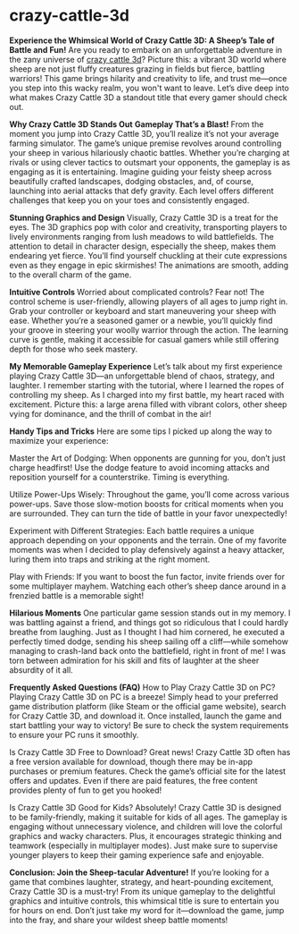 # crazy-cattle-3d
**Experience the Whimsical World of Crazy Cattle 3D: A Sheep’s Tale of Battle and Fun!**
Are you ready to embark on an unforgettable adventure in the zany universe of [crazy cattle 3d](https://crazycattle3dfree.com)? Picture this: a vibrant 3D world where sheep are not just fluffy creatures grazing in fields but fierce, battling warriors! This game brings hilarity and creativity to life, and trust me—once you step into this wacky realm, you won't want to leave. Let’s dive deep into what makes Crazy Cattle 3D a standout title that every gamer should check out.

**Why Crazy Cattle 3D Stands Out**
**Gameplay That’s a Blast!**
From the moment you jump into Crazy Cattle 3D, you’ll realize it’s not your average farming simulator. The game’s unique premise revolves around controlling your sheep in various hilariously chaotic battles. Whether you’re charging at rivals or using clever tactics to outsmart your opponents, the gameplay is as engaging as it is entertaining. Imagine guiding your feisty sheep across beautifully crafted landscapes, dodging obstacles, and, of course, launching into aerial attacks that defy gravity. Each level offers different challenges that keep you on your toes and consistently engaged.

**Stunning Graphics and Design**
Visually, Crazy Cattle 3D is a treat for the eyes. The 3D graphics pop with color and creativity, transporting players to lively environments ranging from lush meadows to wild battlefields. The attention to detail in character design, especially the sheep, makes them endearing yet fierce. You’ll find yourself chuckling at their cute expressions even as they engage in epic skirmishes! The animations are smooth, adding to the overall charm of the game.

**Intuitive Controls**
Worried about complicated controls? Fear not! The control scheme is user-friendly, allowing players of all ages to jump right in. Grab your controller or keyboard and start maneuvering your sheep with ease. Whether you’re a seasoned gamer or a newbie, you’ll quickly find your groove in steering your woolly warrior through the action. The learning curve is gentle, making it accessible for casual gamers while still offering depth for those who seek mastery.

**My Memorable Gameplay Experience**
Let’s talk about my first experience playing Crazy Cattle 3D—an unforgettable blend of chaos, strategy, and laughter. I remember starting with the tutorial, where I learned the ropes of controlling my sheep. As I charged into my first battle, my heart raced with excitement. Picture this: a large arena filled with vibrant colors, other sheep vying for dominance, and the thrill of combat in the air!

**Handy Tips and Tricks**
Here are some tips I picked up along the way to maximize your experience:

Master the Art of Dodging: When opponents are gunning for you, don’t just charge headfirst! Use the dodge feature to avoid incoming attacks and reposition yourself for a counterstrike. Timing is everything.

Utilize Power-Ups Wisely: Throughout the game, you’ll come across various power-ups. Save those slow-motion boosts for critical moments when you are surrounded. They can turn the tide of battle in your favor unexpectedly!

Experiment with Different Strategies: Each battle requires a unique approach depending on your opponents and the terrain. One of my favorite moments was when I decided to play defensively against a heavy attacker, luring them into traps and striking at the right moment.

Play with Friends: If you want to boost the fun factor, invite friends over for some multiplayer mayhem. Watching each other’s sheep dance around in a frenzied battle is a memorable sight!

**Hilarious Moments**
One particular game session stands out in my memory. I was battling against a friend, and things got so ridiculous that I could hardly breathe from laughing. Just as I thought I had him cornered, he executed a perfectly timed dodge, sending his sheep sailing off a cliff—while somehow managing to crash-land back onto the battlefield, right in front of me! I was torn between admiration for his skill and fits of laughter at the sheer absurdity of it all.

**Frequently Asked Questions (FAQ)**
How to Play Crazy Cattle 3D on PC?
Playing Crazy Cattle 3D on PC is a breeze! Simply head to your preferred game distribution platform (like Steam or the official game website), search for Crazy Cattle 3D, and download it. Once installed, launch the game and start battling your way to victory! Be sure to check the system requirements to ensure your PC runs it smoothly.

Is Crazy Cattle 3D Free to Download?
Great news! Crazy Cattle 3D often has a free version available for download, though there may be in-app purchases or premium features. Check the game’s official site for the latest offers and updates. Even if there are paid features, the free content provides plenty of fun to get you hooked!

Is Crazy Cattle 3D Good for Kids?
Absolutely! Crazy Cattle 3D is designed to be family-friendly, making it suitable for kids of all ages. The gameplay is engaging without unnecessary violence, and children will love the colorful graphics and wacky characters. Plus, it encourages strategic thinking and teamwork (especially in multiplayer modes). Just make sure to supervise younger players to keep their gaming experience safe and enjoyable.

**Conclusion: Join the Sheep-tacular Adventure!**
If you’re looking for a game that combines laughter, strategy, and heart-pounding excitement, Crazy Cattle 3D is a must-try! From its unique gameplay to the delightful graphics and intuitive controls, this whimsical title is sure to entertain you for hours on end. Don’t just take my word for it—download the game, jump into the fray, and share your wildest sheep battle moments!

